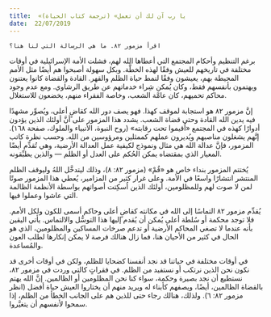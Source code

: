 ```yaml
---
title:  «يا رب آن لك أن تعمل» (ترجمة كتاب الحياة)
date:  22/07/2019
---
```


`اقرأ مزمور ٨٢. ما هي الرسالة التي لنا هنا؟`

برغم التنظيم وأحكام المجتمع التي أعطاها الله لهم، فشلت الأمة الإسرائيلية في أوقات مختلفة في تاريخهم للعيش وفقًا لهذه الخطَّة. وبكل سهولة أصبحوا هم أيضًا مثل الأمم المحيطة بهم، يعيشون وفقًا لنمط حياة الظلم والقهر. القادة والقضاة كانوا يعتنون ويهتمون بأنفسهم فقط، وكان يُمكن شِراء خدماتهم عن طريق الرشاوي. ومع عدم وجود محاكم تحميهم، كان عامَّة الشعب، وخاصة الفقراء منهم، يخضعون للاستغلال.

إنَّ مزمور ٨٢ هو استجابة لموقف كهذا. فهو يصف دور الله كقاضٍ أعلى، ويُصوِّر مشهدًا فيه يدين الله القادة وحتى قضاة الشعب. يشدد هذا المزمور على أنَّ أولئك الذين يؤدون أدوارًا كهذه في المجتمع «اُقيموا تحت رقابته» (روح النبوة، الأنبياء والملوك، صفحة ١٦٨). إنَّهم يشغلون مناصبهم ويُديرون عملهم كممثلين ومرؤوسين من الله. وحسب نظرة كاتب المزمور، فإنَّ عدالة الله هي مثال ونموذج لكيفية عمل العدالة الأرضية، وهي تُقدِّم أيضًا المعيار الذي بمقتضاه يمكن الحُكم على العدل أو الظلم — والذين يطبِّقونه.

يُختتم المزمور بنداء خاص هو «قُمْ» (مزمور ٨٢: ٨)، وذلك ليتدخَّل اللهُ وليوقف الظلم المنتشر انتشارًا واسعًا في الأمة. وعلى غرار كثير من المزامير، يُعطي هذا المزمور صوتًا لمن لا صوت لهم وللمظلومين، أولئك الذين اُسكِتت أصواتهم بواسطة الأنظمة الظالمة التي عاشوا وعملوا فيها.

يُقدِّم مزمور ٨٢ التماسًا إلى الله في مكانته كقاضٍ أعلى وحاكم أسمى للكون ولكل الأمم. فلا توجد محكمة أو سُلطة أعلى يُمكن أن يُقدم إليها هذا التوسُّل والالتماس. يأتي اليقين بأنه عندما لا تصغي المحاكم الأرضية أو تدعم صرخات المساكين والمظلومين، الذي هو الحال في كثير من الأحيان هنا، فما زال هنالك فرصة لا يمكن إنكارها لطلب العون والمُساعدة.

في أوقات مختلفة في حياتنا قد نجد أنفسنا كضحايا للظلم، ولكن في أوقات أخرى قد نكون نحن الذين نرتكب أو نستفيد من الظلم. في فقراتٍ كالتي وردت في مزمور ٨٢، نستطيع أن نجد بصيرة وحكمة، سواء كنا نحن المظلومين أو الظالمين. إنَّ الله يهتم بالقضاة الظالمين، أيضًا، ويصفهم كأبناء له ويريد منهم أن يختاروا العيش حياة أفضل (انظر مزمور ٨٢: ٦). ولذلك، هنالك رجاء حتى للذين هم على الجانب الخطأ من الظلم، إذا سمحوا لأنفسهم أن يتغيَّروا.